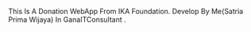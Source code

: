 This Is A Donation WebApp From IKA Foundation. Develop By Me(Satria Prima Wijaya) In GanaITConsultant .
